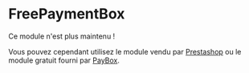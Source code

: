 # FreePaymentBox

Ce module n'est plus maintenu !

Vous pouvez cependant utilisez le module vendu par [Prestashop](http://addons.prestashop.com/en/payment-card-wallet/8066-paybox.html) ou le module gratuit fourni par [PayBox](http://www1.paybox.com/espace-integrateur-documentation/paybox-by-verifone-modules/?lang=en).

